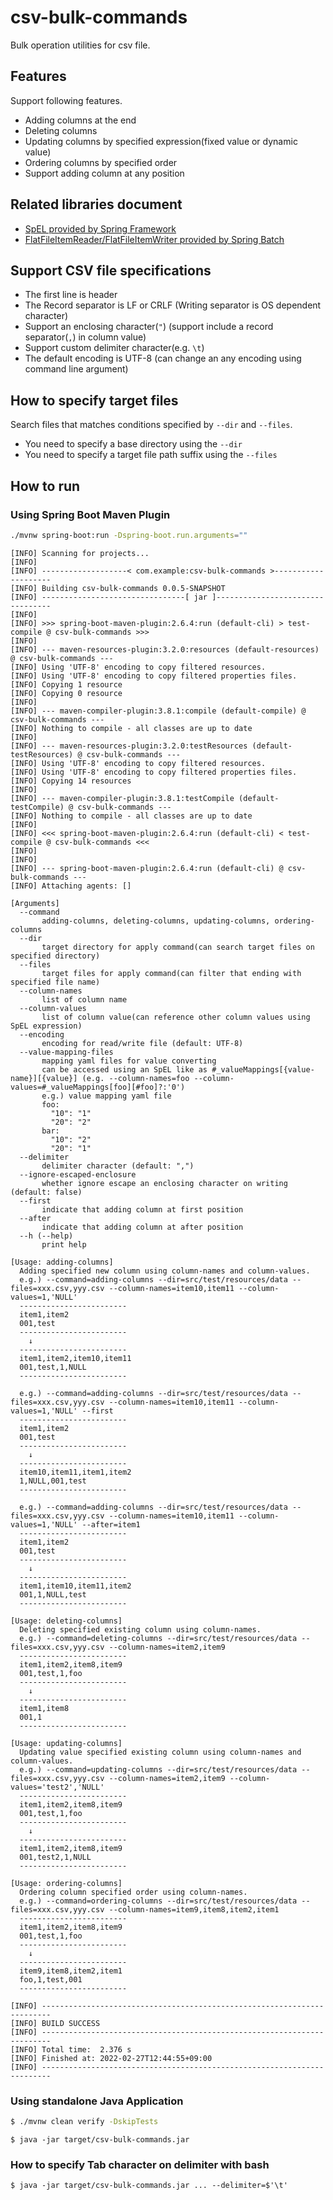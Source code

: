 # csv-bulk-commands

Bulk operation utilities for csv file.

## Features

Support following features.

* Adding columns at the end
* Deleting columns
* Updating columns by specified expression(fixed value or dynamic value)
* Ordering columns by specified order
* Support adding column at any position

## Related libraries document

* [SpEL provided by Spring Framework](https://docs.spring.io/spring-framework/docs/current/reference/html/core.html#expressions)
* [FlatFileItemReader/FlatFileItemWriter provided by Spring Batch](https://docs.spring.io/spring-batch/docs/current/reference/html/readersAndWriters.html#flatFiles)

## Support CSV file specifications

* The first line is header
* The Record separator is LF or CRLF (Writing separator is OS dependent character)
* Support an enclosing character(`"`) (support include a record separator(`,`) in column value)
* Support custom delimiter character(e.g. `\t`)
* The default encoding is UTF-8 (can change an any encoding using command line argument)

## How to specify target files

Search files that matches conditions specified by `--dir` and `--files`.

* You need to specify a base directory using the `--dir`
* You need to specify a target file path suffix using the `--files`

## How to run

### Using Spring Boot Maven Plugin

```bash
./mvnw spring-boot:run -Dspring-boot.run.arguments=""
```

```
[INFO] Scanning for projects...
[INFO] 
[INFO] -------------------< com.example:csv-bulk-commands >--------------------
[INFO] Building csv-bulk-commands 0.0.5-SNAPSHOT
[INFO] --------------------------------[ jar ]---------------------------------
[INFO] 
[INFO] >>> spring-boot-maven-plugin:2.6.4:run (default-cli) > test-compile @ csv-bulk-commands >>>
[INFO] 
[INFO] --- maven-resources-plugin:3.2.0:resources (default-resources) @ csv-bulk-commands ---
[INFO] Using 'UTF-8' encoding to copy filtered resources.
[INFO] Using 'UTF-8' encoding to copy filtered properties files.
[INFO] Copying 1 resource
[INFO] Copying 0 resource
[INFO] 
[INFO] --- maven-compiler-plugin:3.8.1:compile (default-compile) @ csv-bulk-commands ---
[INFO] Nothing to compile - all classes are up to date
[INFO] 
[INFO] --- maven-resources-plugin:3.2.0:testResources (default-testResources) @ csv-bulk-commands ---
[INFO] Using 'UTF-8' encoding to copy filtered resources.
[INFO] Using 'UTF-8' encoding to copy filtered properties files.
[INFO] Copying 14 resources
[INFO] 
[INFO] --- maven-compiler-plugin:3.8.1:testCompile (default-testCompile) @ csv-bulk-commands ---
[INFO] Nothing to compile - all classes are up to date
[INFO] 
[INFO] <<< spring-boot-maven-plugin:2.6.4:run (default-cli) < test-compile @ csv-bulk-commands <<<
[INFO] 
[INFO] 
[INFO] --- spring-boot-maven-plugin:2.6.4:run (default-cli) @ csv-bulk-commands ---
[INFO] Attaching agents: []

[Arguments]
  --command
       adding-columns, deleting-columns, updating-columns, ordering-columns
  --dir
       target directory for apply command(can search target files on specified directory)
  --files
       target files for apply command(can filter that ending with specified file name)
  --column-names
       list of column name
  --column-values
       list of column value(can reference other column values using SpEL expression)
  --encoding
       encoding for read/write file (default: UTF-8)
  --value-mapping-files
       mapping yaml files for value converting
       can be accessed using an SpEL like as #_valueMappings[{value-name}][{value}] (e.g. --column-names=foo --column-values=#_valueMappings[foo][#foo]?:'0')
       e.g.) value mapping yaml file
       foo:
         "10": "1"
         "20": "2"
       bar:
         "10": "2"
         "20": "1"
  --delimiter
       delimiter character (default: ",")
  --ignore-escaped-enclosure
       whether ignore escape an enclosing character on writing (default: false)
  --first
       indicate that adding column at first position
  --after
       indicate that adding column at after position
  --h (--help)
       print help

[Usage: adding-columns]
  Adding specified new column using column-names and column-values.
  e.g.) --command=adding-columns --dir=src/test/resources/data --files=xxx.csv,yyy.csv --column-names=item10,item11 --column-values=1,'NULL'
  ------------------------
  item1,item2
  001,test
  ------------------------
    ↓
  ------------------------
  item1,item2,item10,item11
  001,test,1,NULL
  ------------------------

  e.g.) --command=adding-columns --dir=src/test/resources/data --files=xxx.csv,yyy.csv --column-names=item10,item11 --column-values=1,'NULL' --first
  ------------------------
  item1,item2
  001,test
  ------------------------
    ↓
  ------------------------
  item10,item11,item1,item2
  1,NULL,001,test
  ------------------------

  e.g.) --command=adding-columns --dir=src/test/resources/data --files=xxx.csv,yyy.csv --column-names=item10,item11 --column-values=1,'NULL' --after=item1
  ------------------------
  item1,item2
  001,test
  ------------------------
    ↓
  ------------------------
  item1,item10,item11,item2
  001,1,NULL,test
  ------------------------

[Usage: deleting-columns]
  Deleting specified existing column using column-names.
  e.g.) --command=deleting-columns --dir=src/test/resources/data --files=xxx.csv,yyy.csv --column-names=item2,item9
  ------------------------
  item1,item2,item8,item9
  001,test,1,foo
  ------------------------
    ↓
  ------------------------
  item1,item8
  001,1
  ------------------------

[Usage: updating-columns]
  Updating value specified existing column using column-names and column-values.
  e.g.) --command=updating-columns --dir=src/test/resources/data --files=xxx.csv,yyy.csv --column-names=item2,item9 --column-values='test2','NULL'
  ------------------------
  item1,item2,item8,item9
  001,test,1,foo
  ------------------------
    ↓
  ------------------------
  item1,item2,item8,item9
  001,test2,1,NULL
  ------------------------

[Usage: ordering-columns]
  Ordering column specified order using column-names.
  e.g.) --command=ordering-columns --dir=src/test/resources/data --files=xxx.csv,yyy.csv --column-names=item9,item8,item2,item1
  ------------------------
  item1,item2,item8,item9
  001,test,1,foo
  ------------------------
    ↓
  ------------------------
  item9,item8,item2,item1
  foo,1,test,001
  ------------------------

[INFO] ------------------------------------------------------------------------
[INFO] BUILD SUCCESS
[INFO] ------------------------------------------------------------------------
[INFO] Total time:  2.376 s
[INFO] Finished at: 2022-02-27T12:44:55+09:00
[INFO] ------------------------------------------------------------------------
```

### Using standalone Java Application

```bash
$ ./mvnw clean verify -DskipTests
```

```
$ java -jar target/csv-bulk-commands.jar
```

### How to specify Tab character on delimiter with bash

```
$ java -jar target/csv-bulk-commands.jar ... --delimiter=$'\t'
```

